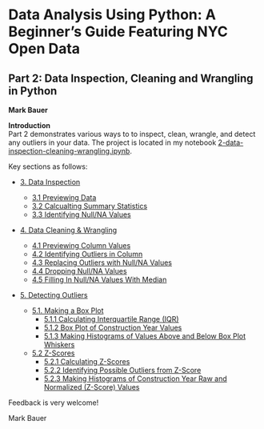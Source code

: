 # Data Analysis Using Python: A Beginner’s Guide Featuring NYC Open Data  

## Part 2: Data Inspection, Cleaning and Wrangling in Python  
**Mark Bauer**

**Introduction**  
Part 2 demonstrates various ways to to inspect, clean, wrangle, and detect any outliers in your data. The project is located in my notebook [2-data-inspection-cleaning-wrangling.ipynb](https://github.com/mebauer/data-analysis-using-python/blob/master/2-data-inspection-cleaning-wrangling/2-data-inspection-cleaning-wrangling.ipynb).

Key sections as follows:

   * [3. Data Inspection](#-3.-Data-Inspection)
       * [3.1 Previewing Data](##-3.1-Previewing-Data)
       * [3.2 Calcualting Summary Statistics](##-3.2-Calcualting-Summary-Statistics)
       * [3.3 Identifying Null/NA Values](##-3.3-Identifying-Null/NA-Values)
       
       
   * [4. Data Cleaning & Wrangling](#-4.-Data-Cleaning/Wrangling)
       * [4.1 Previewing Column Values](##-4.1-Previewing-Column-Values)
       * [4.2 Identifying Outliers in Column ](##-4.2-Identifying-Outliers-in-Column)
       * [4.3 Replacing Outliers with Null/NA Values ](##-4.3-Replacing-Outliers-with-Null/NA-Values)
       * [4.4 Dropping Null/NA Values](##-4.4-Dropping-Null/NA-Values)   
       * [4.5 Filling In Null/NA Values With Median ](##-4.5-Filling-In-Null/NA-Values-With-Median)
       
       
   * [5. Detecting Outliers](#-5.-Detecting-Outliers)
       * [5.1. Making a Box Plot](#-5.1-Making-a-Box-Plot)
           * [5.1.1 Calculating Interquartile Range (IQR)](##-5.1.1-Calculating-Interquartile-Range-(IQR))
           * [5.1.2 Box Plot of Construction Year Values](##-5.1.2-Box-Plot-of-Construction-Year-Values)
           * [5.1.3 Making Histograms of Values Above and Below Box Plot Whiskers](##-5.1.3-Making-Histograms-of-Values-Above-and-Below-Box-Plot-Whiskers)
       * [5.2 Z-Scores](#-5.2-Z-Scores)
           * [5.2.1 Calculating Z-Scores](##-5.2.1-Calculating-Z-Scores)
           * [5.2.2 Identifying Possible Outliers from Z-Score](##-5.2.2-Identifying-Possible-Outliers-from-Z-Score)
           * [5.2.3 Making Histograms of Construction Year Raw and Normalized (Z-Score) Values](##-5.2.3-Making-Histograms-of-Construction-Year-Raw-and-Normalized-%29Z-Score%29-Values)    
       

Feedback is very welcome!

Mark Bauer